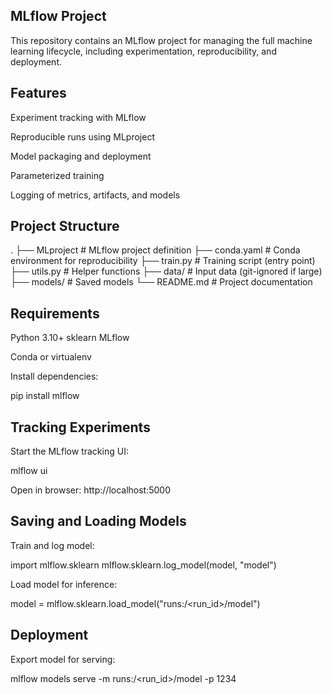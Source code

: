 ## MLflow Project

This repository contains an MLflow project for managing the full machine learning lifecycle, including experimentation, reproducibility, and deployment.

## Features

Experiment tracking with MLflow

Reproducible runs using MLproject

Model packaging and deployment

Parameterized training

Logging of metrics, artifacts, and models

## Project Structure
.
├── MLproject              # MLflow project definition
├── conda.yaml             # Conda environment for reproducibility
├── train.py               # Training script (entry point)
├── utils.py               # Helper functions
├── data/                  # Input data (git-ignored if large)
├── models/                # Saved models
└── README.md              # Project documentation

## Requirements

Python 3.10+
sklearn 
MLflow

Conda or virtualenv

Install dependencies:

pip install mlflow


## Tracking Experiments

Start the MLflow tracking UI:

mlflow ui


Open in browser: http://localhost:5000

## Saving and Loading Models

Train and log model:

import mlflow.sklearn
mlflow.sklearn.log_model(model, "model")


Load model for inference:

model = mlflow.sklearn.load_model("runs:/<run_id>/model")

## Deployment

Export model for serving:

mlflow models serve -m runs:/<run_id>/model -p 1234


